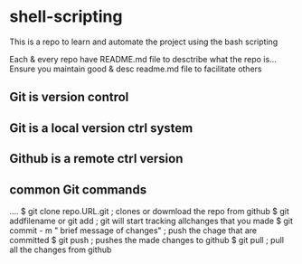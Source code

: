 # shell-scripting
This is a repo to learn and automate the project using the bash scripting

Each & every repo have README.md file to desctribe what the repo is...
Ensure you maintain good & desc readme.md file to facilitate others


## Git is version control 

## Git is a local version ctrl system

## Github is a remote ctrl version

## common Git commands
....
$ git clone repo.URL.git                     ; clones or dowmload the repo from github
$ git addfilename or git add                 ; git will start tracking allchanges that you made
$ git commit - m " brief message of changes" ; push the chage that are committed
$ git push                                   ; pushes the made changes to github
$ git pull                                   ; pull all the changes from github
